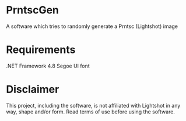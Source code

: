 # PrntscGen
A software which tries to randomly generate a Prntsc (Lightshot) image





# Requirements
.NET Framework 4.8
Segoe UI font





# Disclaimer

This project, including the software, is not affiliated with Lightshot in any way, shape and/or form. Read terms of use before using the software.
